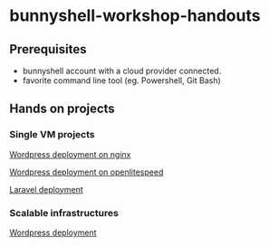 # bunnyshell-workshop-handouts

## Prerequisites

* bunnyshell account with a cloud provider connected.
* favorite command line tool (eg. Powershell, Git Bash)

## Hands on projects

### Single VM projects

[Wordpress deployment on nginx](./wordpress-nginx.md)

[Wordpress deployment on openlitespeed](./wordpress-openlitespeed.md)

[Laravel deployment](./laravel.md)

### Scalable infrastructures

[Wordpress deployment](./wordpress-scalable.infrastructure.md)
